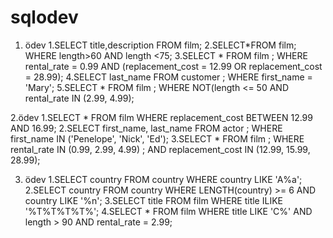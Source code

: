 # sqlodev
1. ödev
1.SELECT title,description FROM film;
2.SELECT*FROM film;
WHERE length>60 AND length <75;
3.SELECT * FROM film ;
WHERE rental_rate = 0.99 AND (replacement_cost = 12.99 OR replacement_cost = 28.99);
4.SELECT last_name FROM customer ;
WHERE first_name = 'Mary';
5.SELECT * FROM film ;
WHERE NOT(length <= 50 AND rental_rate IN (2.99, 4.99);

2.ödev
1.SELECT * FROM film WHERE replacement_cost BETWEEN 12.99 AND 16.99;
2.SELECT first_name, last_name FROM actor ;
WHERE first_name IN ('Penelope', 'Nick', 'Ed');
3.SELECT * FROM film ;
WHERE rental_rate IN (0.99, 2.99, 4.99) ;
AND replacement_cost IN (12.99, 15.99, 28.99);

3. ödev
1.SELECT country FROM country
WHERE country LIKE 'A%a';
2.SELECT country
FROM country
WHERE LENGTH(country) >= 6 AND country LIKE '%n';
3.SELECT title
FROM film
WHERE title ILIKE '%T%T%T%T%';
4.SELECT *
FROM film
WHERE title LIKE 'C%' AND length > 90 AND rental_rate = 2.99;

